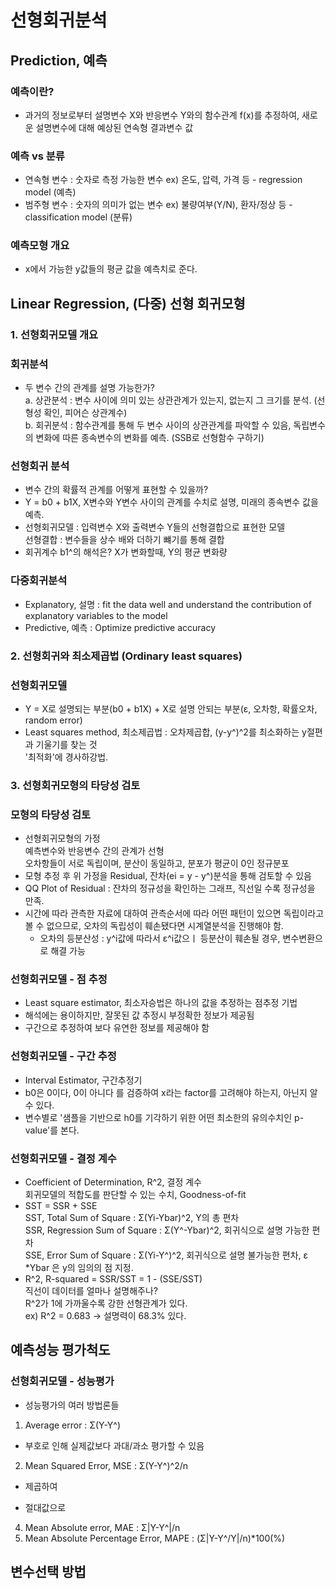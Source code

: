 # 선형회귀분석
## Prediction, 예측
### 예측이란?
- 과거의 정보로부터 설명변수 X와 반응변수 Y와의 함수관계 f(x)를 추정하여, 새로운 설명변수에 대해 예상된 연속형 결과변수 값

### 예측 vs 분류
- 연속형 변수 : 숫자로 측정 가능한 변수 ex) 온도, 압력, 가격 등 - regression model (예측)
- 범주형 변수 : 숫자의 의미가 없는 변수 ex) 불량여부(Y/N), 환자/정상 등 - classification model (분류)

### 예측모형 개요
- x에서 가능한 y값들의 평균 값을 예측치로 준다.

## Linear Regression, (다중) 선형 회귀모형
### 1. 선형회귀모델 개요
### 회귀분석
- 두 변수 간의 관계를 설명 가능한가?
<br> a. 상관분석 : 변수 사이에 의미 있는 상관관계가 있는지, 없는지 그 크기를 분석. (선형성 확인, 피어슨 상관계수)
<br> b. 회귀분석 : 함수관계를 통해 두 변수 사이의 상관관계를 파악할 수 있음, 독립변수의 변화에 따른 종속변수의 변화를 예측. (SSB로 선형함수 구하기)

### 선형회귀 분석
- 변수 간의 확률적 관계를 어떻게 표현할 수 있을까?
- Y = b0 + b1X, X변수와 Y변수 사이의 관계를 수치로 설명, 미래의 종속변수 값을 예측.
- 선형회귀모델 : 입력변수 X와 출력변수 Y들의 선형결합으로 표현한 모델
<br> 선형결합 : 변수들을 상수 배와 더하기 뺴기를 통해 결합
- 회귀계수 b1^의 해석은? X가 변화할때, Y의 평균 변화량

### 다중회귀분석
- Explanatory, 설명 : fit the data well and understand the contribution of explanatory variables to the model
- Predictive, 예측 : Optimize predictive accuracy

### 2. 선형회귀와 최소제곱법 (Ordinary least squares)
### 선형회귀모델
- Y = X로 설명되는 부분(b0 + b1X) + X로 설명 안되는 부분(ε, 오차항, 확률오차, random error)
- Least squares method, 최소제곱법 : 오차제곱합, (y-y^)^2를 최소화하는 y절편과 기울기를 찾는 것
<br> '최적화'에 경사하강법.

### 3. 선형회귀모형의 타당성 검토
### 모형의 타당성 검토
- 선형회귀모형의 가정
<br> 예측변수와 반응변수 간의 관계가 선형
<br> 오차항들이 서로 독립이며, 분산이 동일하고, 분포가 평균이 0인 정규분포
- 모형 추정 후 위 가정을 Residual, 잔차(ei = y - y^)분석을 통해 검토할 수 있음
- QQ Plot of Residual : 잔차의 정규성을 확인하는 그래프, 직선일 수록 정규성을 만족.
- 시간에 따라 관측한 자료에 대하여 관측순서에 따라 어떤 패턴이 있으면 독립이라고 볼 수 없으므로, 오차의 독립성이 훼손됐다면 시계열분석을 진행해야 함.
  - 오차의 등분산성 : y^i값에 따라서 ε^i값으ㅣ 등분산이 훼손될 경우, 변수변환으로 해결 가능

### 선형회귀모델 - 점 추정
- Least square estimator, 최소자승법은 하나의 값을 추정하는 점추정 기법
- 해석에는 용이하지만, 잘못된 값 추정시 부정확한 정보가 제공됨
- 구간으로 추정하여 보다 유연한 정보를 제공해야 함

### 선형회귀모델 - 구간 추정
- Interval Estimator, 구간추정기
- b0은 0이다, 0이 아니다 를 검증하여 x라는 factor를 고려해야 하는지, 아닌지 알 수 있다.
- 변수별로 '샘플을 기반으로 h0를 기각하기 위한 어떤 최소한의 유의수치인 p-value'를 본다.

### 선형회귀모델 - 결정 계수
- Coefficient of Determination, R^2, 결정 계수
<br> 회귀모델의 적합도를 판단할 수 있는 수치, Goodness-of-fit
- SST = SSR + SSE
<br> SST, Total Sum of Square : Σ(Yi-Ybar)^2, Y의 총 편차
<br> SSR, Regression Sum of Square : Σ(Y^-Ybar)^2, 회귀식으로 설명 가능한 편차
<br> SSE, Error Sum of Square : Σ(Yi-Y^)^2, 회귀식으로 설명 불가능한 편차, ε
<br> *Ybar 은 y의 임의의 점 지정.
- R^2, R-squared = SSR/SST = 1 - (SSE/SST)
<br> 직선이 데이터를 얼마나 설명해주나?
<br> R^2가 1에 가까울수록 강한 선형관계가 있다.
<br> ex) R^2 = 0.683 -> 설명력이 68.3% 있다.

## 예측성능 평가척도
### 선형회귀모델 - 성능평가
- 성능평가의 여러 방법론들
1. Average error : Σ(Y-Y^)
- 부호로 인해 실제값보다 과대/과소 평가할 수 있음
2. Mean Squared Error, MSE : Σ(Y-Y^)^2/n
- 제곱하여 

- 절대값으로 

4. Mean Absolute error, MAE : Σ|Y-Y^|/n
6. Mean Absolute Percentage Error, MAPE : (Σ|Y-Y^/Y|/n)*100(%)



## 변수선택 방법
